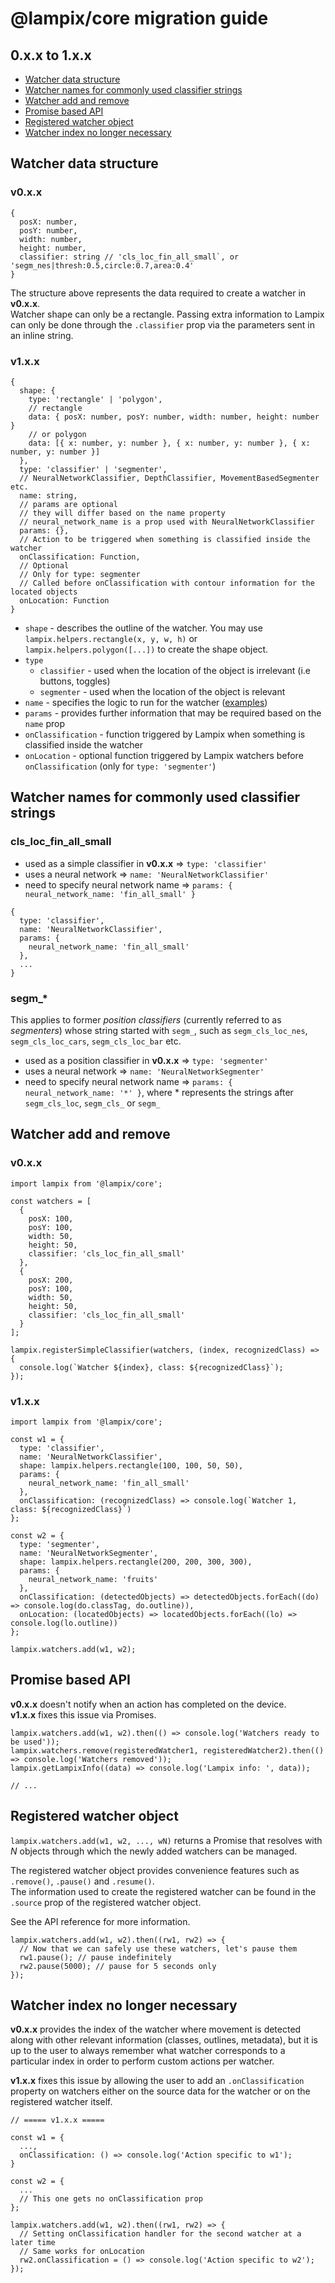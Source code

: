 # @lampix/core migration guide

## 0.x.x to 1.x.x

- [Watcher data structure](#watcher-data-structure)
- [Watcher names for commonly used classifier strings](#watcher-names-for-commonly-used-classifier-strings)
- [Watcher add and remove](#watcher-add-and-remove)
- [Promise based API](#promise-based-api)
- [Registered watcher object](#registered-watcher-object)
- [Watcher index no longer necessary](#watcher-index-no-longer-necessary)

## Watcher data structure

### v0.x.x

```
{
  posX: number,
  posY: number,
  width: number,
  height: number,
  classifier: string // 'cls_loc_fin_all_small`, or 'segm_nes|thresh:0.5,circle:0.7,area:0.4'
}
```

The structure above represents the data required to create a watcher in **v0.x.x**.  
Watcher shape can only be a rectangle.
Passing extra information to Lampix can only be done through the `.classifier` prop via the parameters sent in an inline string.

### v1.x.x

```
{
  shape: {
    type: 'rectangle' | 'polygon',
    // rectangle
    data: { posX: number, posY: number, width: number, height: number }
    // or polygon
    data: [{ x: number, y: number }, { x: number, y: number }, { x: number, y: number }]
  },
  type: 'classifier' | 'segmenter',
  // NeuralNetworkClassifier, DepthClassifier, MovementBasedSegmenter etc.
  name: string,
  // params are optional
  // they will differ based on the name property
  // neural_network_name is a prop used with NeuralNetworkClassifier
  params: {},
  // Action to be triggered when something is classified inside the watcher
  onClassification: Function,
  // Optional
  // Only for type: segmenter
  // Called before onClassification with contour information for the located objects
  onLocation: Function
}
```

- `shape` - describes the outline of the watcher. You may use `lampix.helpers.rectangle(x, y, w, h)` or `lampix.helpers.polygon([...])` to create the shape object.
- `type`
  - `classifier` - used when the location of the object is irrelevant (i.e buttons, toggles)
  - `segmenter` - used when the location of the object is relevant
- `name` - specifies the logic to run for the watcher ([examples](#watcher-names))
- `params` - provides further information that may be required based on the `name` prop
- `onClassification` - function triggered by Lampix when something is classified inside the watcher
- `onLocation` - optional function triggered by Lampix watchers before `onClassification` (only for `type: 'segmenter'`)

## Watcher names for commonly used classifier strings

### cls_loc_fin_all_small

- used as a simple classifier in **v0.x.x** => `type: 'classifier'`
- uses a neural network => `name: 'NeuralNetworkClassifier'`
- need to specify neural network name => `params: { neural_network_name: 'fin_all_small' }`

```
{
  type: 'classifier',
  name: 'NeuralNetworkClassifier',
  params: {
    neural_network_name: 'fin_all_small'
  },
  ...
}
```

### segm_*

This applies to former *position classifiers* (currently referred to as *segmenters*) whose string started with `segm_`, such as `segm_cls_loc_nes`, `segm_cls_loc_cars`, `segm_cls_loc_bar` etc.

- used as a position classifier in **v0.x.x** => `type: 'segmenter'`
- uses a neural network => `name: 'NeuralNetworkSegmenter'`
- need to specify neural network name => `params: { neural_network_name: '*' }`, where * represents the strings after `segm_cls_loc`, `segm_cls_` or `segm_`

## Watcher add and remove

### v0.x.x
```
import lampix from '@lampix/core';

const watchers = [
  { 
    posX: 100,
    posY: 100,
    width: 50,
    height: 50,
    classifier: 'cls_loc_fin_all_small'
  },
  {
    posX: 200,
    posY: 100,
    width: 50,
    height: 50,
    classifier: 'cls_loc_fin_all_small'
  }
];

lampix.registerSimpleClassifier(watchers, (index, recognizedClass) => {
  console.log(`Watcher ${index}, class: ${recognizedClass}`);
});
```

### v1.x.x
```
import lampix from '@lampix/core';

const w1 = {
  type: 'classifier',
  name: 'NeuralNetworkClassifier',
  shape: lampix.helpers.rectangle(100, 100, 50, 50),
  params: {
    neural_network_name: 'fin_all_small'
  },
  onClassification: (recognizedClass) => console.log(`Watcher 1, class: ${recognizedClass}`)
};

const w2 = {
  type: 'segmenter',
  name: 'NeuralNetworkSegmenter',
  shape: lampix.helpers.rectangle(200, 200, 300, 300),
  params: {
    neural_network_name: 'fruits'
  },
  onClassification: (detectedObjects) => detectedObjects.forEach((do) => console.log(do.classTag, do.outline)),
  onLocation: (locatedObjects) => locatedObjects.forEach((lo) => console.log(lo.outline))
};

lampix.watchers.add(w1, w2);
```

## Promise based API

**v0.x.x** doesn't notify when an action has completed on the device.  
**v1.x.x** fixes this issue via Promises.

```
lampix.watchers.add(w1, w2).then(() => console.log('Watchers ready to be used'));
lampix.watchers.remove(registeredWatcher1, registeredWatcher2).then(() => console.log('Watchers removed'));
lampix.getLampixInfo((data) => console.log('Lampix info: ', data));

// ...
```

## Registered watcher object

`lampix.watchers.add(w1, w2, ..., wN)` returns a Promise that resolves with *N* objects through which the newly added watchers can be managed. 

The registered watcher object provides convenience features such as `.remove()`, `.pause()` and `.resume()`.  
The information used to create the registered watcher can be found in the `.source` prop of the registered watcher object.

See the API reference for more information.

```
lampix.watchers.add(w1, w2).then((rw1, rw2) => {
  // Now that we can safely use these watchers, let's pause them
  rw1.pause(); // pause indefinitely
  rw2.pause(5000); // pause for 5 seconds only
});
```

## Watcher index no longer necessary

**v0.x.x** provides the index of the watcher where movement is detected along with other relevant information (classes, outlines, metadata), but it is up to the user to always remember what watcher corresponds to a particular index in order to perform custom actions per watcher.

**v1.x.x** fixes this issue by allowing the user to add an `.onClassification` property on watchers either on the source data for the watcher or on the registered watcher itself. 

```
// ===== v1.x.x =====

const w1 = {
  ...,
  onClassification: () => console.log('Action specific to w1');
}

const w2 = {
  ...
  // This one gets no onClassification prop
};

lampix.watchers.add(w1, w2).then((rw1, rw2) => {
  // Setting onClassification handler for the second watcher at a later time
  // Same works for onLocation
  rw2.onClassification = () => console.log('Action specific to w2');
});
```
